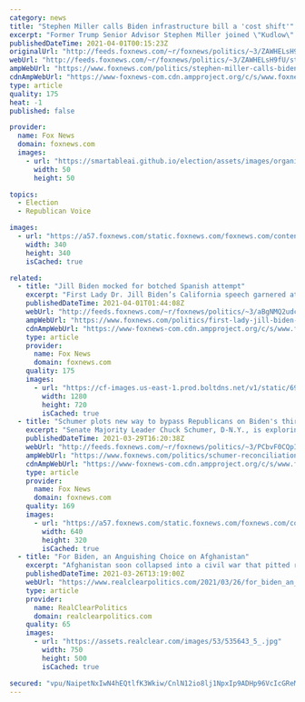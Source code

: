 ```yaml
---
category: news
title: "Stephen Miller calls Biden infrastructure bill a 'cost shift'"
excerpt: "Former Trump Senior Advisor Stephen Miller joined \"Kudlow\" Wednesday and slammed Biden's new infrastructure bill, calling it a cost shift, and saying \"actually no new infrastructure spending happens.\""
publishedDateTime: 2021-04-01T00:15:23Z
originalUrl: "http://feeds.foxnews.com/~r/foxnews/politics/~3/ZAWHELsH9fU/stephen-miller-calls-biden-infrastructure-bill-a-cost-shift"
webUrl: "http://feeds.foxnews.com/~r/foxnews/politics/~3/ZAWHELsH9fU/stephen-miller-calls-biden-infrastructure-bill-a-cost-shift"
ampWebUrl: "https://www.foxnews.com/politics/stephen-miller-calls-biden-infrastructure-bill-a-cost-shift.amp"
cdnAmpWebUrl: "https://www-foxnews-com.cdn.ampproject.org/c/s/www.foxnews.com/politics/stephen-miller-calls-biden-infrastructure-bill-a-cost-shift.amp"
type: article
quality: 175
heat: -1
published: false

provider:
  name: Fox News
  domain: foxnews.com
  images:
    - url: "https://smartableai.github.io/election/assets/images/organizations/foxnews.com-50x50.jpg"
      width: 50
      height: 50

topics:
  - Election
  - Republican Voice

images:
  - url: "https://a57.foxnews.com/static.foxnews.com/foxnews.com/content/uploads/2018/09/340/340/fox-news.jpg?ve=1&tl=1"
    width: 340
    height: 340
    isCached: true

related:
  - title: "Jill Biden mocked for botched Spanish attempt"
    excerpt: "First Lady Dr. Jill Biden’s California speech garnered attention on social media on Wednesday for what users perceived as a botched attempt to pronounce a phrase in Spanish."
    publishedDateTime: 2021-04-01T01:44:08Z
    webUrl: "http://feeds.foxnews.com/~r/foxnews/politics/~3/aBgNMQ2udcg/first-lady-jill-biden-mocked-spanish"
    ampWebUrl: "https://www.foxnews.com/politics/first-lady-jill-biden-mocked-spanish.amp"
    cdnAmpWebUrl: "https://www-foxnews-com.cdn.ampproject.org/c/s/www.foxnews.com/politics/first-lady-jill-biden-mocked-spanish.amp"
    type: article
    provider:
      name: Fox News
      domain: foxnews.com
    quality: 175
    images:
      - url: "https://cf-images.us-east-1.prod.boltdns.net/v1/static/694940094001/cf2ea775-9333-4fc3-acda-7f12713b09c4/a45827db-4a24-4190-87d8-a0179119b127/1280x720/match/image.jpg"
        width: 1280
        height: 720
        isCached: true
  - title: "Schumer plots new way to bypass Republicans on Biden's third economic spending bill"
    excerpt: "Senate Majority Leader Chuck Schumer, D-N.Y., is exploring how to pass President Biden's third economic spending bill later this year without any Republican votes via an obscure Senate rule that would allow Democrats to use reconciliation again.  "
    publishedDateTime: 2021-03-29T16:20:38Z
    webUrl: "http://feeds.foxnews.com/~r/foxnews/politics/~3/PCbvF0CQpIQ/schumer-reconciliation-biden-third-economic-spending-bill"
    ampWebUrl: "https://www.foxnews.com/politics/schumer-reconciliation-biden-third-economic-spending-bill.amp"
    cdnAmpWebUrl: "https://www-foxnews-com.cdn.ampproject.org/c/s/www.foxnews.com/politics/schumer-reconciliation-biden-third-economic-spending-bill.amp"
    type: article
    provider:
      name: Fox News
      domain: foxnews.com
    quality: 169
    images:
      - url: "https://a57.foxnews.com/static.foxnews.com/foxnews.com/content/uploads/2021/03/640/320/schumer.jpg?ve=1&tl=1"
        width: 640
        height: 320
        isCached: true
  - title: "For Biden, an Anguishing Choice on Afghanistan"
    excerpt: "Afghanistan soon collapsed into a civil war that pitted rival warlords against one another, until the Taliban seized power, in 1996, imposed strict Islamic law, and welcomed other jihadis such as Al Qaeda."
    publishedDateTime: 2021-03-26T13:19:00Z
    webUrl: "https://www.realclearpolitics.com/2021/03/26/for_biden_an_anguishing_choice_on_afghanistan_539011.html#!"
    type: article
    provider:
      name: RealClearPolitics
      domain: realclearpolitics.com
    quality: 65
    images:
      - url: "https://assets.realclear.com/images/53/535643_5_.jpg"
        width: 750
        height: 500
        isCached: true

secured: "vpu/NaipetNxIwN4hEQtlfK3Wkiw/CnlN12io8lj1NpxIp9ADHp96VcIcGReMIaP4zIQDMRuNz/7EeL5yvNlBxoKHYpEabiUW6XgpZ8W1ftZR1AkxDgb8Z46cNJOAsxaFk2O1Iygj2bTzB+GA+JuAD063YhBLydw770q5MvYfNnabkWnUtmvbp/5vRY2fZ2c+hnQhHRcq2OXuIz16vFXvbCqWJszJ8JJGRi6BWaNavPkZEfa3brN3H+f4pzTKmcKN5w1o6Q1Iij3RfmPAeQ4d8AdfUSTYsdAxJIWEizBwDqXxe4K0D1saZre2HaWwVFI49DdpxYIp9GYVKcwobqDSUSJ8f6glFyfTeCvzg+KAbQ=;CU+uPZQdY7dhamZVtDiSSQ=="
---
```


